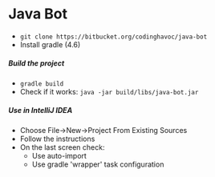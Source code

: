 # Java Bot #

* ``` git clone https://bitbucket.org/codinghavoc/java-bot ```
* Install gradle (4.6)

##### Build the project #####
* ``` gradle build ```
* Check if it works: ``` java -jar build/libs/java-bot.jar ```

##### Use in IntelliJ IDEA #####

* Choose File->New->Project From Existing Sources
* Follow the instructions
* On the last screen check:
    * Use auto-import
    * Use gradle 'wrapper' task configuration